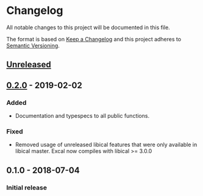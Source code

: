 # Changelog
All notable changes to this project will be documented in this file.

The format is based on [Keep a Changelog](http://keepachangelog.com/en/1.0.0/)
and this project adheres to [Semantic Versioning](http://semver.org/spec/v2.0.0.html).

## [Unreleased][]

## [0.2.0][] - 2019-02-02
### Added
-   Documentation and typespecs to all public functions.

### Fixed
-   Removed usage of unreleased libical features that were only available in libical master. Excal now compiles with libical >= 3.0.0

## 0.1.0 - 2018-07-04
### Initial release

[Unreleased]: https://github.com/peek-travel/excal/compare/0.2.0...HEAD
[0.2.0]: https://github.com/peek-travel/excal/compare/0.1.0...0.2.0
